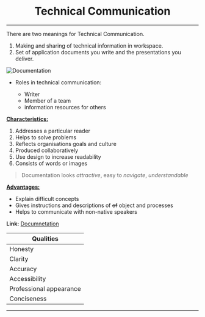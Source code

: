  # <div align ="center"> Technical Communication </div>

____

<p>There are two meanings for Technical Communication.</p>

1. Making and sharing of technical information in workspace.
1. Set of application documents you write and the presentations you deliver.

![Documentation](https://cdn.24slides.com/presentbetter/wp-content/uploads/2017/05/shutterstock_454460350-300x231.jpg)



* Roles in technical communication:

  * Writer
  * Member of a team
  * information resources for others

__<u> Characteristics:</u>__

1. Addresses a particular reader
1. Helps to solve problems
1. Reflects organisations goals and culture
1. Produced collaboratively
1. Use design to increase readability
1. Consists of words or images  

> Documentation looks *attractive*, easy to *navigate*, *understandable*

**<u>Advantages:</u>**

* Explain difficult concepts
* Gives instructions and descriptions of ~~of~~ object and processes
* Helps to communicate with non-native speakers

**Link:**
[Documnetation](https://youtu.be/RIzGQKxfYsI
"Documentation")

| Qualities              |
|------------------------|
| Honesty                |
|Clarity                 |
|Accuracy                |
|Accessibility           |
|Professional appearance |
|Conciseness             |



_____


